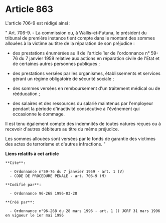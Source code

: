 # Article 863

L'article 706-9 est rédigé ainsi :

" Art. 706-9. - La commission ou, à Wallis-et-Futuna, le président du tribunal de première instance tient compte dans le
montant des sommes allouées à la victime au titre de la réparation de son préjudice :

- des prestations énumérées au II de l'article 1er de l'ordonnance n° 59-76 du 7 janvier 1959 relative aux actions en
réparation civile de l'Etat et de certaines autres personnes publiques ;

- des prestations versées par les organismes, établissements et services gérant un régime obligatoire de sécurité sociale ;

- des sommes versées en remboursement d'un traitement médical ou de rééducation ;

- des salaires et des ressources du salarié maintenus par l'employeur pendant la période d'inactivité consécutive à
l'événement qui occasionne le dommage.

Il est tenu également compte des indemnités de toutes natures reçues ou à recevoir d'autres débiteurs au titre du même
préjudice.

Les sommes allouées sont versées par le fonds de garantie des victimes des actes de terrorisme et d'autres infractions. "

**Liens relatifs à cet article**

	**Cite**:

	  - Ordonnance n°59-76 du 7 janvier 1959 - art. 1 (V)
	  - CODE DE PROCEDURE PENALE - art. 706-9 (M)

	**Codifié par**:

	  - Ordonnance 96-268 1996-03-28

	**Créé par**:

	  - Ordonnance n°96-268 du 28 mars 1996 - art. 1 () JORF 31 mars 1996 en vigueur le 1er mai 1996
